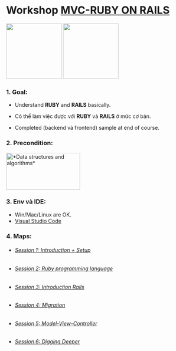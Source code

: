 # Workshop [MVC-RUBY ON RAILS](https://rubyonrails.org/)
<img src="http://vskills.in/certification/blog/wp-content/uploads/2014/12/ruby-a-programmers-best-friend-indeed.png" width="150" height="150"/>
<img src="https://rubyonrails.org/images/rails-logo.svg" width="150" height="150"/>

### 1. Goal:
- Understand **RUBY** and **RAILS** basically.

- Có thể làm việc được với **RUBY** và **RAILS** ở mức cơ bản.

- Completed (backend và frontend) sample at end of course.
### 2. Precondition:
[<img src="https://cdn-images-1.medium.com/max/2600/1*9QRFQdpO2f59GsN2KsE9XA.png" title="*Data structures and algorithms*" width="200" height="100">](https://www.coursera.org/specializations/data-structures-algorithms)

### 3. Env và IDE:
- Win/Mac/Linux are OK.
- [Visual Studio Code](https://code.visualstudio.com/)

### 4. Maps:
- ######  [ Session 1: Introduction + Setup](./courses/DAY1.md)
- ######  [ Session 2: Ruby programming language](./courses/DAY1.md)
- ######  [ Session 3: Introduction Rails](./courses/DAY2.md)
- ######  [ Session 4: Migration](./courses/DAY2.md)
- ######  [ Session 5: Model-View-Controller](./courses/DAY2.md)
- ######  [ Session 6: Digging Deeper](./courses/DAY3.md)
